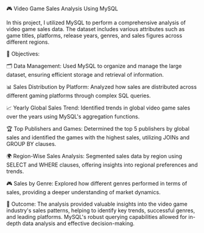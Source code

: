 🎮 Video Game Sales Analysis Using MySQL

In this project, I utilized MySQL to perform a comprehensive analysis of video game sales data. The dataset includes various attributes such as game titles, platforms, release years, genres, and sales figures across different regions.

🎯 Objectives:

🗂️ Data Management: Used MySQL to organize and manage the large dataset, ensuring efficient storage and retrieval of information.

📊 Sales Distribution by Platform: Analyzed how sales are distributed across different gaming platforms through complex SQL queries.

📈 Yearly Global Sales Trend: Identified trends in global video game sales over the years using MySQL's aggregation functions.

🏆 Top Publishers and Games: Determined the top 5 publishers by global sales and identified the games with the highest sales, utilizing JOINs and GROUP BY clauses.

🌍 Region-Wise Sales Analysis: Segmented sales data by region using SELECT and WHERE clauses, offering insights into regional preferences and trends.

🎮 Sales by Genre: Explored how different genres performed in terms of sales, providing a deeper understanding of market dynamics.

🚀 Outcome:
  The analysis provided valuable insights into the video game industry's sales patterns, helping to identify key trends, successful genres, and leading platforms. MySQL's robust querying capabilities allowed for in-depth data analysis and effective decision-making.
